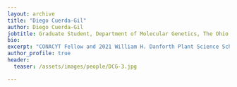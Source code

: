 ```yaml
---
layout: archive
title: "Diego Cuerda-Gil"
author: Diego Cuerda-Gil
jobtitle: Graduate Student, Department of Molecular Genetics, The Ohio State University
bio:
excerpt: "CONACYT Fellow and 2021 William H. Danforth Plant Science Scholar"
author_profile: true
header:
  teaser: /assets/images/people/DCG-3.jpg

---
```


